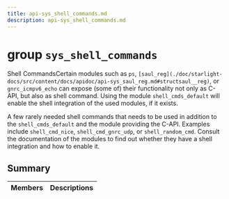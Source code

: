 ```yaml
---
title: api-sys_shell_commands.md
description: api-sys_shell_commands.md
---
```

# group `sys_shell_commands` 

Shell CommandsCertain modules such as `ps`, `[saul_reg](./doc/starlight-docs/src/content/docs/apidoc/api-sys_saul_reg.md#structsaul__reg)`, or `gnrc_icmpv6_echo` can expose (some of) their functionality not only as C-API, but also as shell command. Using the module `shell_cmds_default` will enable the shell integration of the used modules, if it exists.

A few rarely needed shell commands that needs to be used in addition to the `shell_cmds_default` and the module providing the C-API. Examples include `shell_cmd_nice`, `shell_cmd_gnrc_udp`, or `shell_random_cmd`. Consult the documentation of the modules to find out whether they have a shell integration and how to enable it.

## Summary

 Members                        | Descriptions                                
--------------------------------|---------------------------------------------

